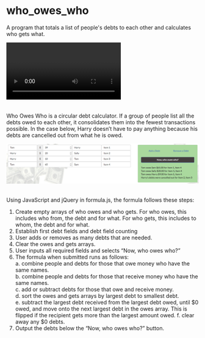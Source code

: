 # who_owes_who
A program that totals a list of people's debts to each other and calculates who gets what.<br>

![Example](who_owes_who_example_small.mov "Animation that shows sample debts being consolidated")<br><br>

Who Owes Who is a circular debt calculator. If a group of people list all the debts owed to each other, it consolidates them into the fewest transactions possible. In the case below, Harry doesn’t have to pay anything because his debts are cancelled out from what he is owed.<br>

![Screen_Shot](Screen_Shot_1.png "Sample showing four debts")<br><br>

Using JavaScript and jQuery in formula.js, the formula follows these steps:<br>
1) Create empty arrays of who owes and who gets. For who owes, this includes who from, the debt and for what. For who gets, this includes to whom, the debt and for what.<br>
2) Establish first debt fields and debt field counting<br>
3) User adds or removes as many debts that are needed.<br>
4) Clear the owes and gets arrays.<br>
5) User inputs all required fields and selects “Now, who owes who?”<br>
6) The formula when submitted runs as follows:<br>
	a. combine people and debts for those that owe money who have the same names.<br>
	b. combine people and debts for those that receive money who have the same names.<br>
	c. add or subtract debts for those that owe and receive money.<br>
	d. sort the owes and gets arrays by largest debt to smallest debt.<br>
	e. subtract the largest debt received from the largest debt owed, until $0 owed, and move onto the next largest debt in the owes array. This is flipped if the recipient gets more than the largest amount owed.
	f. clear away any $0 debts.<br>
7) Output the debts below the “Now, who owes who?” button.<br>